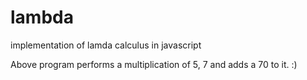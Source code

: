 # lambda
implementation of lamda calculus in javascript


Above program performs a multiplication of 5, 7 and adds a 70 to it. :)
